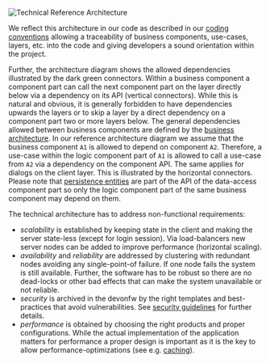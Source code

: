 


![Technical Reference Architecture](https://devonfw.com/website/pages/docs/images/T-Architecture.svg)

We reflect this architecture in our code as described in our [coding conventions](https://github.com/devonfw/devon4j/blob/master/documentation/coding-conventions.asciidoc#packages) allowing a traceability of business components, use-cases, layers, etc. into the code and giving
developers a sound orientation within the project.

Further, the architecture diagram shows the allowed dependencies illustrated by the dark green connectors.
Within a business component a component part can call the next component part on the layer directly below via a dependency on its API (vertical connectors).
While this is natural and obvious, it is generally forbidden to have dependencies upwards the layers
or to skip a layer by a direct dependency on a component part two or more layers below.
The general dependencies allowed between business components are defined by the [business architecture](https://github.com/devonfw/devon4j/blob/master/documentation/architecture.asciidoc#business-architecture).
In our reference architecture diagram we assume that the business component `A1` is allowed to depend
on component `A2`. Therefore, a use-case within the logic component part of `A1` is allowed to call a
use-case from `A2` via a dependency on the component API. The same applies for dialogs on the client layer.
This is illustrated by the horizontal connectors. Please note that [persistence entities](https://github.com/devonfw/devon4j/blob/master/documentation/guide-jpa.asciidoc#entity) are part of the API of the data-access component part so only the logic component part of the same
business component may depend on them.

The technical architecture has to address non-functional requirements:

* *scalability* 
is established by keeping state in the client and making the server state-less (except for login session). Via load-balancers new server nodes can be added to improve performance (horizontal scaling).
* *availability* and *reliability* 
are addressed by clustering with redundant nodes avoiding any single-point-of failure. If one node fails the system is still available. Further, the software has to be robust so there are no dead-locks or other bad effects that can make the system unavailable or not reliable.
* *security* 
is archived in the devonfw by the right templates and best-practices that avoid vulnerabilities. See [security guidelines](https://github.com/devonfw/devon4j/blob/master/documentation/guide-security.asciidoc) for further details.
* *performance* 
is obtained by choosing the right products and proper configurations. While the actual implementation of the application matters for performance a proper design is important as it is the key to allow performance-optimizations (see e.g. [caching](https://github.com/devonfw/devon4j/blob/master/documentation/guide-caching.asciidoc)).



